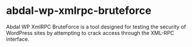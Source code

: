 # abdal-wp-xmlrpc-bruteforce
Abdal WP XmlRPC BruteForce is a tool designed for testing the security of WordPress sites by attempting to crack access through the XML-RPC interface.
